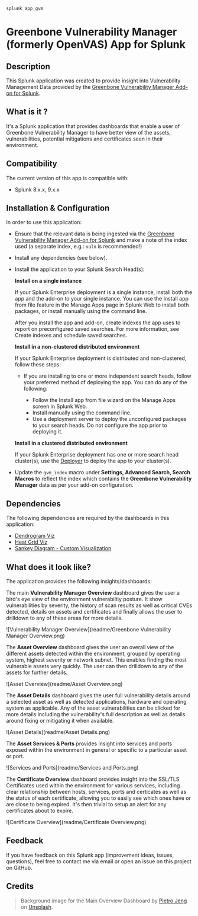 `splunk_app_gvm`

# Greenbone Vulnerability Manager (formerly OpenVAS) App for Splunk

## Description

This Splunk application was created to provide insight into Vulnerability Management Data provided by the [Greenbone Vulnerability Manager Add-on for Splunk](https://github.com/ccloutier-splunk/TA-gvm).

## What is it ?

It's a Splunk application that provides dashboards that enable a user of Greenbone Vulnerability Manager to have better view of the assets, vulnerabilities, potential mitigations and certificates seen in their environment.

## Compatibility

The current version of this app is compatible with:

- Splunk 8.x.x, 9.x.x

## Installation & Configuration

In order to use this application:

- Ensure that the relevant data is being ingested via the [Greenbone Vulnerability Manager Add-on for Splunk](https://github.com/ccloutier-splunk/TA-gvm) and make a note of the index used (a separate index, e.g.: `vuln` is recommended!)
- Install any dependencies (see below).
- Install the application to your Splunk Search Head(s):

	**Install on a single instance**

	If your Splunk Enterprise deployment is a single instance, install both the app and the add-on to your single instance. You can use the Install app from file feature in the Manage Apps page in Splunk Web to install both packages, or install manually using the command line.

	After you install the app and add-on, create indexes the app uses to report on preconfigured saved searches. For more information, see Create indexes and schedule saved searches.

	**Install in a non-clustered distributed environment**

	If your Splunk Enterprise deployment is distributed and non-clustered, follow these steps:

	+ If you are installing to one or more independent search heads, follow your preferred method of deploying the app. You can do any of the following:

		* Follow the Install app from file wizard on the Manage Apps screen in Splunk Web.
		* Install manually using the command line.
		* Use a deployment server to deploy the unconfigured packages to your search heads. Do not configure the app prior to deploying it.

	**Install in a clustered distributed environment**

	If your Splunk Enterprise deployment has one or more search head cluster(s), use the [Deployer](https://docs.splunk.com/Documentation/Splunk/latest/DistSearch/PropagateSHCconfigurationchanges) to deploy the app to your cluster(s).

- Update the `gvm_index` macro under **Settings, Advanced Search, Search Macros** to reflect the index which contains the **Greenbone Vulnerability Manager** data as per your add-on configuration.

## Dependencies

The following dependencies are required by the dashboards in this application:

- [Dendrogram Viz](https://splunkbase.splunk.com/app/5153/)
- [Heat Grid Viz](https://splunkbase.splunk.com/app/5541/)
- [Sankey Diagram - Custom Visualization](https://splunkbase.splunk.com/app/3112/)


## What does it look like?

The application provides the following insights/dashboards:

The main **Vulnerability Manager Overview** dashboard gives the user a bird's eye view of the environment vulnerabiltiy posture.  It show vulnerabilities by severity, the history of scan results as well as critical CVEs detected, details on assets and certificates and finally allows the user to drilldown to any of these areas for more details.

![Vulnerability Manager Overview](readme/Greenbone Vulnerability Manager Overview.png)

The **Asset Overview** dashboard gives the user an overall view of the different assets detected within the environment, grouped by operating system, highest severity or network subnet.  This enables finding 
the most vulnerable assets very quickly.  The user can then drilldown to any of the assets for further details.

![Asset Overview](readme/Asset Overview.png)

The **Asset Details** dashboard gives the user full vulnerability details around a selected asset as well as detected applications, hardware and operating system as applicable.  Any of the asset vulnerabilities can be clicked for more details including the vulnerability's full description as well as details around fixing or mitigating it when available.

![Asset Details](readme/Asset Details.png)

The **Asset Services & Ports** provides insight into services and ports exposed within the environment in general or specific to a particular asset or port.

![Services and Ports](readme/Services and Ports.png)

The **Certificate Overview** dashboard provides insight into the SSL/TLS Certificates used within the environment for various services, including clear relationship between hosts, services, ports and certicates as well as the status of each certificate, allowing you to easily see which ones have or are close to being expired.  It's then trivial to setup an alert for any certificates about to expire.

![Certificate Overview](readme/Certificate Overview.png)

## Feedback

If you have feedback on this Splunk app (improvement ideas, issues, questions), feel free to contact me via email or open an issue on this project on GitHub.

## Credits

> Background image for the Main Overview Dashboard by [Pietro Jeng](https://unsplash.com/@pietrozj?utm_source=unsplash&utm_medium=referral&utm_content=creditCopyText) on [Unsplash](https://unsplash.com/collections/17065994/abstract-tech?utm_source=unsplash&utm_medium=referral&utm_content=creditCopyText).
